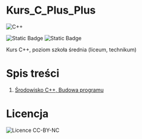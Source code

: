 # Kurs_C_Plus_Plus
![C++](https://img.shields.io/badge/c++-%2300599C.svg?style=for-the-badge&logo=c%2B%2B&logoColor=white)

![Static Badge](https://img.shields.io/badge/aktualizacja-02.10.2023-blue) 
![Static Badge](https://img.shields.io/badge/licencja-CC_BY_NC-green)

Kurs C++, poziom szkoła średnia (liceum, technikum)

# Spis treści
1. [Środowisko C++, Budowa programu](Środowisko_C_+_+_Budowa_Programu.pdf)
  
# Licencja
<img src="https://feliszewski.pl/licence/cc-by-nc.png" alt="Licence CC-BY-NC">
